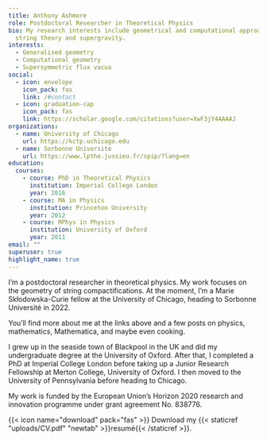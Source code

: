 ```yaml
---
title: Anthony Ashmore
role: Postdoctoral Researcher in Theoretical Physics
bio: My research interests include geometrical and computational approaches to
  string theory and supergravity.
interests:
  - Generalised geometry
  - Computational geometry
  - Supersymmetric flux vacua
social:
  - icon: envelope
    icon_pack: fas
    link: /#contact
  - icon: graduation-cap
    icon_pack: fas
    link: https://scholar.google.com/citations?user=XwF3jY4AAAAJ
organizations:
  - name: University of Chicago
    url: https://kctp.uchicago.edu
  - name: Sorbonne Universite
    url: https://www.lpthe.jussieu.fr/spip/?lang=en
education:
  courses:
    - course: PhD in Theoretical Physics
      institution: Imperial College London
      year: 2016
    - course: MA in Physics
      institution: Princeton University
      year: 2012
    - course: MPhys in Physics
      institution: University of Oxford
      year: 2011
email: ""
superuser: true
highlight_name: true
---
```

I’m a postdoctoral researcher in theoretical physics. My work focuses on the geometry of string compactifications. At the moment, I’m a Marie Skłodowska-Curie fellow at the University of Chicago, heading to Sorbonne Université in 2022.

You’ll find more about me at the links above and a few posts on physics, mathematics, Mathematica, and maybe even cooking.

I grew up in the seaside town of Blackpool in the UK and did my undergraduate degree at the University of Oxford. After that, I completed a PhD at Imperial College London before taking up a Junior Research Fellowship at Merton College, University of Oxford. I then moved to the University of Pennsylvania before heading to Chicago.

My work is funded by the European Union’s Horizon 2020 research and innovation programme under grant agreement No. 838776.

{{< icon name="download" pack="fas" >}} Download my {{< staticref "uploads/CV.pdf" "newtab" >}}resumé{{< /staticref >}}.
